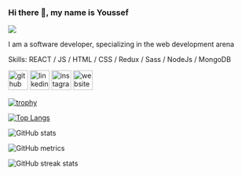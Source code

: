 ### Hi there 👋, my name is Youssef
![](https://arturssmirnovs.github.io/github-profile-readme-generator/images/banner.png)

I am a software developer, specializing in the web development arena

Skills: REACT / JS / HTML / CSS / Redux / Sass / NodeJs / MongoDB



[<img src='https://cdn.jsdelivr.net/npm/simple-icons@3.0.1/icons/github.svg' alt='github' height='40'>](https://github.com/youssefessam117)  [<img src='https://cdn.jsdelivr.net/npm/simple-icons@3.0.1/icons/linkedin.svg' alt='linkedin' height='40'>](https://www.linkedin.com/in/https://www.linkedin.com/in/youssef-essam-708732226//)  [<img src='https://cdn.jsdelivr.net/npm/simple-icons@3.0.1/icons/instagram.svg' alt='instagram' height='40'>](https://www.instagram.com/https://www.instagram.com/youssefessam11//)  [<img src='https://cdn.jsdelivr.net/npm/simple-icons@3.0.1/icons/icloud.svg' alt='website' height='40'>](https://youssef-essam.vercel.app/)  

[![trophy](https://github-profile-trophy.vercel.app/?username=youssefessam117)](https://github.com/ryo-ma/github-profile-trophy)

[![Top Langs](https://github-readme-stats.vercel.app/api/top-langs/?username=youssefessam117)](https://github.com/anuraghazra/github-readme-stats)

![GitHub stats](https://github-readme-stats.vercel.app/api?username=youssefessam117&show_icons=true)  

![GitHub metrics](https://metrics.lecoq.io/youssefessam117)  

![GitHub streak stats](https://streak-stats.demolab.com/?user=youssefessam117)  

